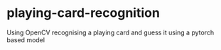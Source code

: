 # playing-card-recognition
Using OpenCV recognising a playing card and guess it using a pytorch based model
